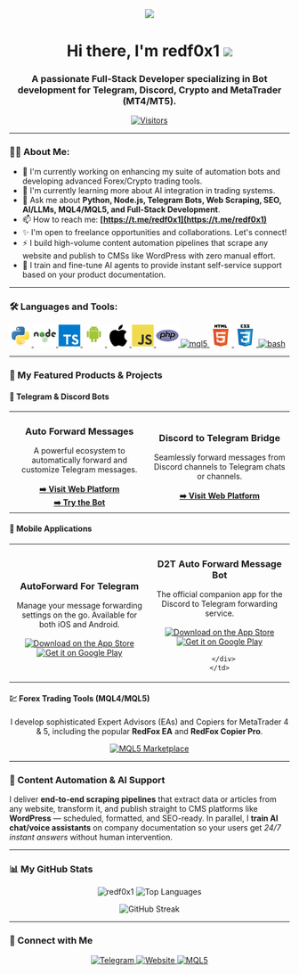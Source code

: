 <div id="header" align="center">
  <img src="https://media.giphy.com/media/M9gbBd9hDx80flzUXB/giphy.gif" width="100"/>
  <h1>
    Hi there, I'm redf0x1
    <img src="https://media.giphy.com/media/hvRJCLFzcasrR4ia7z/giphy.gif" width="30px"/>
  </h1>
  <h3>
    A passionate Full-Stack Developer specializing in Bot development for Telegram, Discord, Crypto and MetaTrader (MT4/MT5).
  </h3>
</div>

<p align="center">
    <a target="_blank" rel="noopener noreferrer nofollow" href="https://camo.githubusercontent.com/d1d272d09d389c21396ce846840541438774d64b12e927f9088f27b95cb6f384/68747470733a2f2f6b6f6d617265762e636f6d2f67687076632f3f757365726e616d653d4b7572696d757a6f6e416b756d61266c6162656c3d50726f66696c65253230566973697473267374796c653d666f722d7468652d6261646765"><img alt="Visitors" src="https://camo.githubusercontent.com/d1d272d09d389c21396ce846840541438774d64b12e927f9088f27b95cb6f384/68747470733a2f2f6b6f6d617265762e636f6d2f67687076632f3f757365726e616d653d4b7572696d757a6f6e416b756d61266c6162656c3d50726f66696c65253230566973697473267374796c653d666f722d7468652d6261646765" data-canonical-src="https://komarev.com/ghpvc/?username=redf0x1&amp;label=Profile%20Visits&amp;style=for-the-badge" style="max-width: 100%;"></a>
</p>

---

### 👨‍💻 About Me:
- 🔭 I'm currently working on enhancing my suite of automation bots and developing advanced Forex/Crypto trading tools.
- 🌱 I'm currently learning more about AI integration in trading systems.
- 💬 Ask me about **Python, Node.js, Telegram Bots, Web Scraping, SEO, AI/LLMs, MQL4/MQL5, and Full-Stack Development**.
- 📫 How to reach me: **[https://t.me/redf0x1](https://t.me/redf0x1)**
- ✨ I'm open to freelance opportunities and collaborations. Let's connect!
- ⚡ I build high-volume content automation pipelines that scrape any website and publish to CMSs like WordPress with zero manual effort.
- 🤖 I train and fine-tune AI agents to provide instant self-service support based on your product documentation.

---

### 🛠️ Languages and Tools:

<p align="left">
  <a href="https://www.python.org" target="_blank" rel="noreferrer"> <img src="https://raw.githubusercontent.com/devicons/devicon/master/icons/python/python-original.svg" alt="python" width="40" height="40"/> </a>
  <a href="https://nodejs.org" target="_blank" rel="noreferrer"> <img src="https://raw.githubusercontent.com/devicons/devicon/master/icons/nodejs/nodejs-original-wordmark.svg" alt="nodejs" width="40" height="40"/> </a>
  <a href="https://www.typescriptlang.org/" target="_blank" rel="noreferrer"> <img src="https://raw.githubusercontent.com/devicons/devicon/master/icons/typescript/typescript-original.svg" alt="typescript" width="40" height="40"/> </a>
  <a href="https://developer.android.com" target="_blank" rel="noreferrer"> <img src="https://raw.githubusercontent.com/devicons/devicon/master/icons/android/android-original-wordmark.svg" alt="android" width="40" height="40"/> </a>
  <a href="https://developer.apple.com/ios/" target="_blank" rel="noreferrer"> <img src="https://raw.githubusercontent.com/devicons/devicon/master/icons/apple/apple-original.svg" alt="ios" width="40" height="40"/> </a>
  <a href="https://developer.mozilla.org/en-US/docs/Web/JavaScript" target="_blank" rel="noreferrer"> <img src="https://raw.githubusercontent.com/devicons/devicon/master/icons/javascript/javascript-original.svg" alt="javascript" width="40" height="40"/> </a>
  <a href="https://www.php.net" target="_blank" rel="noreferrer"> <img src="https://raw.githubusercontent.com/devicons/devicon/master/icons/php/php-original.svg" alt="php" width="40" height="40"/> </a>
  <a href="https://www.mql5.com" target="_blank" rel="noreferrer"> <img src="https://c.mql5.com/i/mql5-logo.png" alt="mql5" width="40" height="40"/> </a>
  <a href="https://www.w3.org/html/" target="_blank" rel="noreferrer"> <img src="https://raw.githubusercontent.com/devicons/devicon/master/icons/html5/html5-original-wordmark.svg" alt="html5" width="40" height="40"/> </a>
  <a href="https://www.w3schools.com/css/" target="_blank" rel="noreferrer"> <img src="https://raw.githubusercontent.com/devicons/devicon/master/icons/css3/css3-original-wordmark.svg" alt="css3" width="40" height="40"/> </a>
  <a href="https://www.gnu.org/software/bash/" target="_blank" rel="noreferrer"> <img src="https://www.vectorlogo.zone/logos/gnu_bash/gnu_bash-icon.svg" alt="bash" width="40" height="40"/> </a>
</p>

---

### 🚀 My Featured Products & Projects

#### 🤖 Telegram & Discord Bots
<table>
  <tr>
    <td width="50%">
      <h3 align="center">Auto Forward Messages</h3>
      <div align="center">
        A powerful ecosystem to automatically forward and customize Telegram messages.
        <br/><br/>
        <a href="https://web.autoforwardtelegram.com/"><strong>➡️ Visit Web Platform</strong></a>
        <br/>
        <a href="https://t.me/Auto_Forward_Messages_Bot"><strong>➡️ Try the Bot</strong></a>
      </div>
    </td>
    <td width="50%">
      <h3 align="center">Discord to Telegram Bridge</h3>
      <div align="center">
        Seamlessly forward messages from Discord channels to Telegram chats or channels.
        <br/><br/>
        <a href="https://web.discordtotelegram.com/"><strong>➡️ Visit Web Platform</strong></a>
      </div>
    </td>
  </tr>
</table>

#### 📱 Mobile Applications
<table>
  <tr>
    <td width="50%">
      <h3 align="center">AutoForward For Telegram</h3>
      <div align="center">
        Manage your message forwarding settings on the go. Available for both iOS and Android.
        <br/><br/>
        <a href="https://apps.apple.com/us/app/autoforward-for-telegram/id6447486093">
          <img src="https://developer.apple.com/assets/elements/badges/download-on-the-app-store.svg" alt="Download on the App Store" height="40">
        </a>
        <a href="https://play.google.com/store/apps/details?id=com.autoforward.telegramforward">
          <img src="https://play.google.com/intl/en_us/badges/static/images/badges/en_badge_web_generic.png" alt="Get it on Google Play" height="55">
        </a>
      </div>
    </td>
    <td width="50%">
      <h3 align="center">D2T Auto Forward Message Bot</h3>
      <div align="center">
        The official companion app for the Discord to Telegram forwarding service.
        <br/><br/>
        <a href="https://apps.apple.com/us/app/d2t-auto-forward-message/id6743234921">
          <img src="https://developer.apple.com/assets/elements/badges/download-on-the-app-store.svg" alt="Download on the App Store" height="40">
        </a>
        <a href="https://play.google.com/store/apps/details?id=com.autoforward.dc2tele">
          <img src="https://play.google.com/intl/en_us/badges/static/images/badges/en_badge_web_generic.png" alt="Get it on Google Play" height="55">
        </a>
        
      </div>
    </td>
  </tr>
</table>

#### 💹 Forex Trading Tools (MQL4/MQL5)
<div align="center">
  <p>I develop sophisticated Expert Advisors (EAs) and Copiers for MetaTrader 4 & 5, including the popular <b>RedFox EA</b> and <b>RedFox Copier Pro</b>.</p>
  <a href="https://www.mql5.com/en/users/tienbm/seller">
    <img src="https://img.shields.io/badge/MQL5-Marketplace-blue?style=for-the-badge&logo=mql5&logoColor=white" alt="MQL5 Marketplace">
  </a>
</div>

---

### 📰 Content Automation & AI Support

<p>
I deliver <b>end-to-end scraping pipelines</b> that extract data or articles from any website, transform it, and publish straight to CMS platforms like <b>WordPress</b> — scheduled, formatted, and SEO-ready. In parallel, I <b>train AI chat/voice assistants</b> on company documentation so your users get <em>24/7 instant answers</em> without human intervention.
</p>

---

### 📊 My GitHub Stats

<p align="center">
  <img src="https://github-readme-stats.vercel.app/api?username=redf0x1&show_icons=true&locale=en&theme=tokyonight" alt="redf0x1" />
  <img src="https://github-readme-stats.vercel.app/api/top-langs?username=redf0x1&layout=compact&langs_count=7&theme=tokyonight" alt="Top Languages" />
</p>
<p align="center">
  <img src="https://github-readme-streak-stats.herokuapp.com/?user=redf0x1&theme=tokyonight" alt="GitHub Streak" />
</p>

---

### 🤝 Connect with Me

<p align="center">
  <a href="https://t.me/redf0x1">
    <img src="https://img.shields.io/badge/Telegram-2CA5E0?style=for-the-badge&logo=telegram&logoColor=white" alt="Telegram">
  </a>
  <a href="https://redfox-capital.com">
    <img src="https://img.shields.io/badge/Website-FF5722?style=for-the-badge&logo=google-chrome&logoColor=white" alt="Website">
  </a>
  <a href="https://www.mql5.com/en/users/tienbm/seller">
    <img src="https://img.shields.io/badge/MQL5_Profile-0077B5?style=for-the-badge&logo=mql5&logoColor=white" alt="MQL5">
  </a>
</p> 